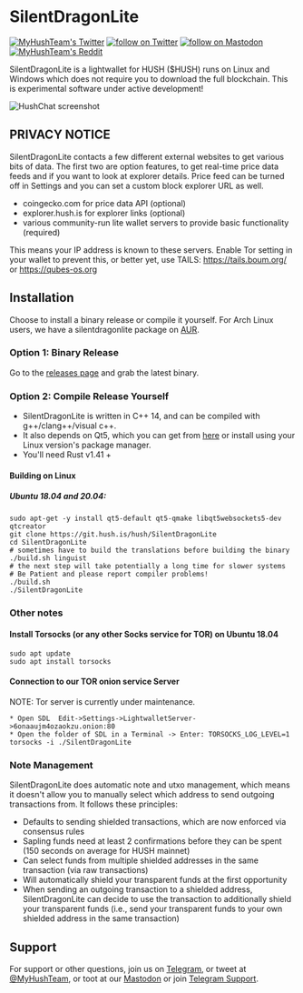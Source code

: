 # SilentDragonLite 

<p align="left">
    <a href="https://twitter.com/MyHushTeam">
        <img src="https://img.shields.io/twitter/url?style=social&url=https%3A%2F%2Ftwitter.com%2Fmyhushteam"
            alt="MyHushTeam's Twitter"></a>
    <a href="https://twitter.com/intent/follow?screen_name=MyHushTeam">
        <img src="https://img.shields.io/twitter/follow/MyHushTeam?style=social&logo=twitter"
            alt="follow on Twitter"></a>
    <a href="https://fosstodon.org/@myhushteam">
        <img src="https://img.shields.io/badge/Mastodon-MyHushTeam-blue"
            alt="follow on Mastodon"></a>
    <a href="https://www.reddit.com/r/Myhush/">
        <img src="https://img.shields.io/reddit/subreddit-subscribers/Myhush?style=social"
            alt="MyHushTeam's Reddit"></a>
</p>

SilentDragonLite is a lightwallet for HUSH ($HUSH) runs on Linux and Windows which does not require you to download the full blockchain. This is experimental software under active development!

![HushChat screenshot](hushchat-screenshot.png)

## PRIVACY NOTICE

SilentDragonLite contacts a few different external websites to get various bits of data. 
The first two are option features, to get real-time price data feeds and if you want
to look at explorer details. Price feed can be turned off in Settings and you can set
a custom block explorer URL as well.

* coingecko.com for price data API  (optional)
* explorer.hush.is for explorer links (optional) 
* various community-run lite wallet servers to provide basic functionality (required)

This means your IP address is known to these servers. Enable Tor setting in your wallet to prevent this, or better yet, use TAILS: https://tails.boum.org/
or https://qubes-os.org

## Installation

Choose to install a binary release or compile it yourself.
For Arch Linux users, we have a silentdragonlite package on [AUR](https://aur.archlinux.org/).

### Option 1: Binary Release
Go to the [releases page](https://git.hush.is/hush/SilentDragonLite/releases) and grab the latest binary.

### Option 2: Compile Release Yourself

* SilentDragonLite is written in C++ 14, and can be compiled with g++/clang++/visual c++. 
* It also depends on Qt5, which you can get from [here](https://www.qt.io/download) or install using your Linux version's package manager.
* You'll need Rust v1.41 +

#### Building on Linux

##### Ubuntu 18.04 and 20.04:
```shell script
sudo apt-get -y install qt5-default qt5-qmake libqt5websockets5-dev qtcreator
git clone https://git.hush.is/hush/SilentDragonLite
cd SilentDragonLite
# sometimes have to build the translations before building the binary
./build.sh linguist
# the next step will take potentially a long time for slower systems
# Be Patient and please report compiler problems!
./build.sh
./SilentDragonLite
```

### Other notes

#### Install Torsocks (or any other Socks service for TOR) on Ubuntu 18.04
```shell script
sudo apt update
sudo apt install torsocks
```
#### Connection to our TOR onion service Server

NOTE: Tor server is currently under maintenance.

```
* Open SDL  Edit->Settings->LightwalletServer->6onaaujm4ozaokzu.onion:80
* Open the folder of SDL in a Terminal -> Enter: TORSOCKS_LOG_LEVEL=1 torsocks -i ./SilentDragonLite
```
### Note Management
SilentDragonLite does automatic note and utxo management, which means it doesn't allow you to manually select which address to send outgoing transactions from. It follows these principles:

* Defaults to sending shielded transactions, which are now enforced via consensus rules
* Sapling funds need at least 2 confirmations before they can be spent (150 seconds on average for HUSH mainnet)
* Can select funds from multiple shielded addresses in the same transaction (via raw transactions)
* Will automatically shield your transparent funds at the first opportunity
* When sending an outgoing transaction to a shielded address, SilentDragonLite can decide to use the transaction to additionally shield your transparent funds (i.e., send your transparent funds to your own shielded address in the same transaction)

## Support

For support or other questions, join us on [Telegram](https://hush.is/telegram), or tweet at [@MyHushTeam](https://twitter.com/MyHushTeam), or toot at our [Mastodon](https://fosstodon.org/@myhushteam) or join [Telegram Support](https://hush.is/telegram_support).
